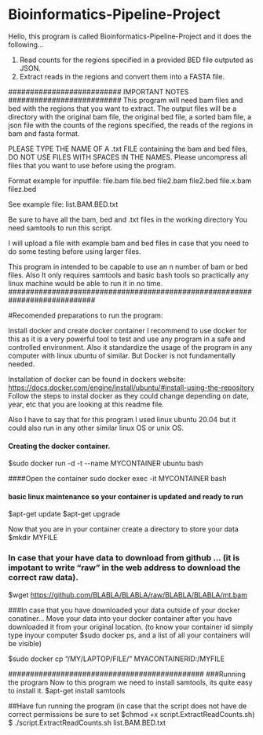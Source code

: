 # Bioinformatics-Pipeline-Project


Hello, this program is called Bioinformatics-Pipeline-Project and it does the following…
1. Read counts for the regions specified in a provided BED file outputed as JSON.
2. Extract reads in the regions and convert them into a FASTA file.

########################## IMPORTANT NOTES  ##########################
This program will need bam files and bed with the regions that you want to extract. 
The output files will be a directory with the original bam file, the original bed file, a sorted bam file, 
a json file with the counts of the regions specified, the reads of the regions in bam and fasta format. 

PLEASE TYPE THE NAME OF A .txt FILE containing the bam
and bed files, DO NOT USE FILES WITH SPACES IN THE NAMES.
Please uncompress all files that you want to use before using the program.

Format example for inputfile:
file.bam file.bed
file2.bam file2.bed
file.x.bam filez.bed

See example file: list.BAM.BED.txt

Be sure to have all the bam, bed and .txt files in the working directory
You need samtools to run this script.

I will upload a file with example bam and bed files in case that you need to do some testing before using larger files.

This program in intended to be capable to use an n number of bam or bed files. Also It only requires samtools and basic bash tools
so practically any linux machine would be able to run it in no time.
############################################################################

#Recomended preparations to run the program:

Install docker and create docker container 
I recommend to use docker for this as it is a very powerful tool to test and use any program in a safe and controlled environment. 
Also it standardize the usage of the program in any computer with linux ubuntu of similar. 
But Docker is not fundamentally needed. 

Installation of docker can be found in dockers website: 
https://docs.docker.com/engine/install/ubuntu/#install-using-the-repository
Follow the steps to instal docker as they could change depending on date, year, etc that you are looking at this readme file. 

Also I have to say that for this program I used linux ubuntu 20.04 but it could also run in any other similar linux OS or unix OS. 

#### Creating the docker container. 
$sudo docker run -d -t --name MYCONTAINER ubuntu bash

####Open the container 
sudo docker exec -it MYCONTAINER bash

#### basic linux maintenance so your container is updated and ready to run
$apt-get update 
$apt-get upgrade

Now that you are in your container create a directory to store your data 
$mkdir MYFILE

### In case that your have data to download from github … (it is impotant to write “raw” in the web address to download the correct raw data). 
$wget https://github.com/BLABLA/BLABLA/raw/BLABLA/BLABLA/mt.bam

###In case that you have downloaded your data outside of your docker conatiner... Move your data into your docker container 
after you have downloaded it from your original location. (to know your container id simply type inyour computer $sudo docker ps, 
and a list of all your containers will be visible)

$sudo docker cp “/MY/LAPTOP/FILE/” MYACONTAINERID:/MYFILE

#############################################
###Running the program
Now to this program we need to install samtools, its quite easy to install it.
$apt-get install samtools

##Have fun running the program (in case that the script does not have de correct permissions be sure to set $chmod +x script.ExtractReadCounts.sh)
$ ./script.ExtractReadCounts.sh list.BAM.BED.txt

